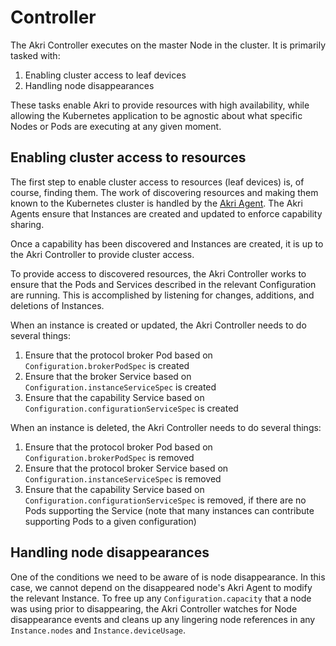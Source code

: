 # Controller

The Akri Controller executes on the master Node in the cluster. It is primarily tasked with:

1. Enabling cluster access to leaf devices
2. Handling node disappearances

These tasks enable Akri to provide resources with high availability, while allowing the Kubernetes application to be agnostic about what specific Nodes or Pods are executing at any given moment.

## Enabling cluster access to resources

The first step to enable cluster access to resources \(leaf devices\) is, of course, finding them. The work of discovering resources and making them known to the Kubernetes cluster is handled by the [Akri Agent](agent-in-depth.md). The Akri Agents ensure that Instances are created and updated to enforce capability sharing.

Once a capability has been discovered and Instances are created, it is up to the Akri Controller to provide cluster access.

To provide access to discovered resources, the Akri Controller works to ensure that the Pods and Services described in the relevant Configuration are running. This is accomplished by listening for changes, additions, and deletions of Instances.

When an instance is created or updated, the Akri Controller needs to do several things:

1. Ensure that the protocol broker Pod based on `Configuration.brokerPodSpec` is created
2. Ensure that the broker Service based on `Configuration.instanceServiceSpec` is created
3. Ensure that the capability Service based on `Configuration.configurationServiceSpec` is created

When an instance is deleted, the Akri Controller needs to do several things:

1. Ensure that the protocol broker Pod based on `Configuration.brokerPodSpec` is removed
2. Ensure that the protocol broker Service based on `Configuration.instanceServiceSpec` is removed
3. Ensure that the capability Service based on `Configuration.configurationServiceSpec` is removed, if there are no Pods supporting the Service \(note that many instances can contribute supporting Pods to a given configuration\)

## Handling node disappearances

One of the conditions we need to be aware of is node disappearance. In this case, we cannot depend on the disappeared node's Akri Agent to modify the relevant Instance. To free up any `Configuration.capacity` that a node was using prior to disappearing, the Akri Controller watches for Node disappearance events and cleans up any lingering node references in any `Instance.nodes` and `Instance.deviceUsage`.

